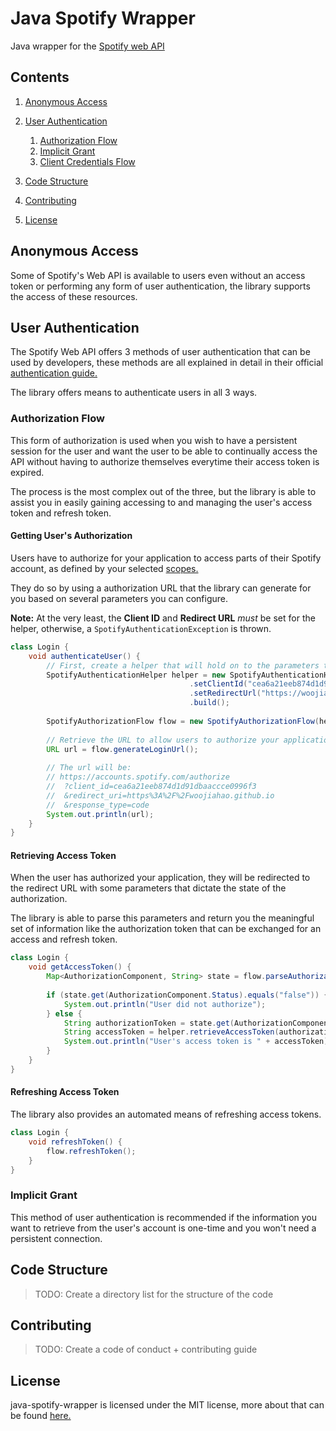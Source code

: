 # Java Spotify Wrapper
Java wrapper for the [Spotify web API](https://developer.spotify.com/documentation/web-api/)

## Contents

1. [Anonymous Access](https://github.com/woojiahao/java-spotify-wrapper#anonymous-access)
2. [User Authentication](https://github.com/woojiahao/java-spotify-wrapper#user-authentication)
  
    1. [Authorization Flow](https://github.com/woojiahao/java-spotify-wrapper#authorization-flow)
    2. [Implicit Grant](https://github.com/woojiahao/java-spotify-wrapper#implicit-grant)
    3. [Client Credentials Flow](https://github.com/woojiahao/java-spotify-wrapper#client-credentials-flow)

3. [Code Structure](https://github.com/woojiahao/java-spotify-wrapper#code-structure)
4. [Contributing](https://github.com/woojiahao/java-spotify-wrapper#contributing)
5. [License](https://github.com/woojiahao/java-spotify-wrapper#license)

## Anonymous Access
Some of Spotify's Web API is available to users even without an access token or performing any form of user authentication,
the library supports the access of these resources.

## User Authentication
The Spotify Web API offers 3 methods of user authentication that can be used by developers, these methods are all explained
in detail in their official [authentication guide.](https://developer.spotify.com/documentation/general/guides/authorization-guide/)

The library offers means to authenticate users in all 3 ways. 

### Authorization Flow
This form of authorization is used when you wish to have a persistent session for the user and want the user to be 
able to continually access the API without having to authorize themselves everytime their access token is expired.

The process is the most complex out of the three, but the library is able to assist you in easily gaining accessing to and
managing the user's access token and refresh token.

#### Getting User's Authorization
Users have to authorize for your application to access parts of their Spotify account, as defined by your selected 
[scopes.](https://developer.spotify.com/documentation/general/guides/scopes/)

They do so by using a authorization URL that the library can generate for you based on several parameters you can configure.

**Note:** At the very least, the **Client ID** and **Redirect URL** *must* be set for the helper, otherwise, 
a `SpotifyAuthenticationException` is thrown.

```java
class Login {
	void authenticateUser() {
		// First, create a helper that will hold on to the parameters to be used
        SpotifyAuthenticationHelper helper = new SpotifyAuthenticationHelper.Builder()
        								.setClientId("cea6a21eeb874d1d91dbaaccce0996f3")
        								.setRedirectUrl("https://woojiahao.github.io")
        								.build();
        
        SpotifyAuthorizationFlow flow = new SpotifyAuthorizationFlow(helper);
        
        // Retrieve the URL to allow users to authorize your application
        URL url = flow.generateLoginUrl();
        
        // The url will be:
        // https://accounts.spotify.com/authorize
        //  ?client_id=cea6a21eeb874d1d91dbaaccce0996f3
        // 	&redirect_uri=https%3A%2F%2Fwoojiahao.github.io
        //  &response_type=code
        System.out.println(url);
	}
}
```

#### Retrieving Access Token
When the user has authorized your application, they will be redirected to the redirect URL with some parameters that dictate the state of the authorization.

The library is able to parse this parameters and return you the meaningful set of information like the authorization token that can be exchanged for an access and refresh token.

```java
class Login {
	void getAccessToken() {
		Map<AuthorizationComponent, String> state = flow.parseAuthorization("https://woojiahao.github.io/<parameters>");
        
        if (state.get(AuthorizationComponent.Status).equals("false")) {
        	System.out.println("User did not authorize");
        } else {	
        	String authorizationToken = state.get(AuthorizationComponent.Token);	
        	String accessToken = helper.retrieveAccessToken(authorizationToken);
        	System.out.println("User's access token is " + accessToken);
        }
	}
}
```

#### Refreshing Access Token
The library also provides an automated means of refreshing access tokens.

```java
class Login {
	void refreshToken() {
		flow.refreshToken();
	}
}
```

### Implicit Grant
This method of user authentication is recommended if the information you want to retrieve from the user's account is one-time and you won't need a persistent connection.

## Code Structure
> TODO: Create a directory list for the structure of the code

## Contributing
> TODO: Create a code of conduct + contributing guide

## License
java-spotify-wrapper is licensed under the MIT license, more about that can be found [here.](https://opensource.org/licenses/MIT)